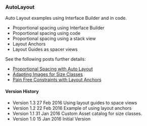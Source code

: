 ### AutoLayout

Auto Layout examples using Interface Builder and in code.

+ Proportional spacing using Interface Builder
+ Proportional spacing using code
+ Proportional spacing using a stack view
+ Layout Anchors
+ Layout Guides as spacer views

See the following posts further details:

+ [Proportional Spacing with Auto Layout](http://useyourloaf.com/blog/proportional-spacing-with-auto-layout/)
+ [Adapting Images for Size Classes](http://useyourloaf.com/blog/adapting-images-for-size-classes/)
+ [Pain Free Constraints with Layout Anchors](http://useyourloaf.com/blog/pain-free-constraints-with-layout-anchors/)

#### Version History

+ Version 1.3  27 Feb 2016    Using layout guides to space views
+ Version 1.2  22 Feb 2016    Example of using layout anchors
+ Version 1.1  31 Jan 2016    Custom Asset catalog for size classes.
+ Version 1.0  15 Jan 2016    Initial Version